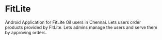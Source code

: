 # FitLite
Android Application for FitLite Oil users in Chennai.
Lets users order products provided by FitLite.
Lets admins manage the users and serve them by approving orders.
